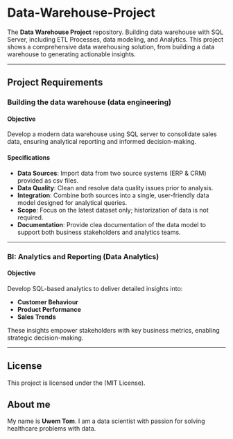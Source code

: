 # Data-Warehouse-Project

The **Data Warehouse Project** repository.
Building data warehouse with SQL Server, including ETL Processes, data modeling, and Analytics. This project shows a comprehensive data warehousing solution, from building a data warehouse to generating actionable insights.

---

## Project Requirements

### Building the data warehouse (data engineering)

#### Objective
Develop a modern data warehouse using SQL server to consolidate sales data, ensuring analytical reporting and informed decision-making.

#### Specifications
- **Data Sources**: Import data from two source systems (ERP & CRM) provided as csv files.
- **Data Quality**: Clean and resolve data quality issues prior to analysis.
- **Integration**: Combine both sources into a single, user-friendly data model designed for analytical queries.
- **Scope**: Focus on the latest dataset only; historization of data is not required.
- **Documentation**: Provide clea documentation of the data model to support both business stakeholders and analytics teams.

---

### BI: Analytics and Reporting (Data Analytics)

#### Objective
Develop SQL-based analytics to deliver detailed insights into:
- **Customer Behaviour**
- **Product Performance**
- **Sales Trends**

These insights empower stakeholders with key business metrics, enabling strategic decision-making.

---

## License

This project is licensed under the (MIT License).

## About me

My name is **Uwem Tom**. I am a data scientist with passion for solving healthcare problems with data.
